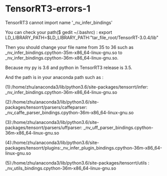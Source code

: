 # TensorRT3-errors-1
TensorRT3 cannot import name '_nv_infer_bindings'

You can check your path($ gedit ~/.bashrc) : export LD_LIBRARY_PATH=$LD_LIBRARY_PATH:"tar_file_root/TensorRT-3.0.4/lib"

Then you should change your file name from 35 to 36 such as _nv_infer_bindings.cpython-35m-x86_64-linux-gnu.so to _nv_infer_bindings.cpython-36m-x86_64-linux-gnu.so.

Because my py is 3.6 and python in TensorRT3 release is 3.5. 

And the path is in your anaconda path such as :

(1):/home/zhu/anaconda3/lib/python3.6/site-packages/tensorrt/infer: _nv_infer_bindings.cpython-36m-x86_64-linux-gnu.so

(2):/home/zhu/anaconda3/lib/python3.6/site-packages/tensorrt/parsers/caffeparser: _nv_caffe_parser_bindings.cpython-36m-x86_64-linux-gnu.so

(3):/home/zhu/anaconda3/lib/python3.6/site-packages/tensorrt/parsers/uffparser: _nv_uff_parser_bindings.cpython-36m-x86_64-linux-gnu.so

(4):/home/zhu/anaconda3/lib/python3.6/site-packages/tensorrt/plugins:_nv_infer_plugin_bindings.cpython-36m-x86_64-linux-gnu.so

(5):/home/zhu/anaconda3/lib/python3.6/site-packages/tensorrt/utils : _nv_utils_bindings.cpython-36m-x86_64-linux-gnu.so

